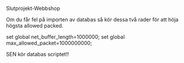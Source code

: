 Slutprojekt-Webbshop

Om du får fel på importen av databas så kör dessa två rader för att höja högsta allowed packed.

set global net_buffer_length=1000000; 
set global max_allowed_packet=1000000000;

SEN kör databas scriptet!!
